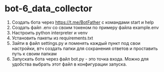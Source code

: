 # bot-6_data_collector

1. Создать бота через https://t.me/BotFather с командами start и help
2. Создать файл .env со своим токеном по примеру файла example.env
3. Настроить python interpreter и venv
4. Установить пакеты из requirements.txt
5. Зайти в файл settings.py и поменять каждый пункт под свои настройки, втч создать папки для сохранения ответов и проставить путь к своим папкам
6. Запускать бота через файл bot.py - это точка входа. Можно для удобства выбрать этот файл в конфигурации запуска.
